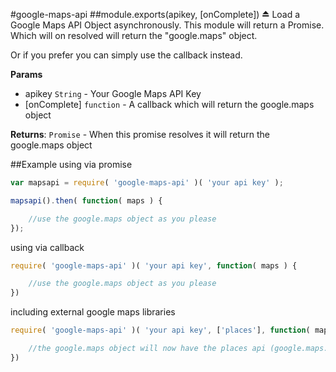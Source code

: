<a name="module_google-maps-api"></a>
#google-maps-api
<a name="exp_module_google-maps-api"></a>
##module.exports(apikey, [onComplete]) ⏏
Load a Google Maps API Object asynchronously. This module will return a Promise.
Which will on resolved will return the "google.maps" object.

Or if you prefer you can simply use the callback instead.

**Params**

- apikey `String` - Your Google Maps API Key  
- \[onComplete\] `function` - A callback which will return the google.maps object  

**Returns**: `Promise` - When this promise resolves it will return the google.maps object  

##Example 
using via promise

```javascript
var mapsapi = require( 'google-maps-api' )( 'your api key' );

mapsapi().then( function( maps ) {

	//use the google.maps object as you please
});
```

using via callback
```javascript
require( 'google-maps-api' )( 'your api key', function( maps ) {

	//use the google.maps object as you please
})
```

including external google maps libraries
```javascript
require( 'google-maps-api' )( 'your api key', ['places'], function( maps ) {

	//the google.maps object will now have the places api (google.maps.places)
})
```